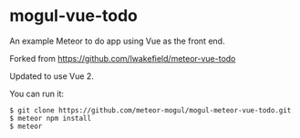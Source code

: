 # mogul-vue-todo

An example Meteor to do app using Vue as the front end.

Forked from https://github.com/lwakefield/meteor-vue-todo

Updated to use Vue 2.

You can run it:

```
$ git clone https://github.com/meteor-mogul/mogul-meteor-vue-todo.git
$ meteor npm install
$ meteor
```
